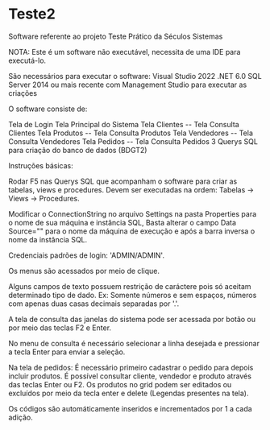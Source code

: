 # Teste2
Software referente ao projeto Teste Prático da Séculos Sistemas

NOTA: Este é um software não executável, necessita de uma IDE para executá-lo.

São necessários para executar o software:
Visual Studio 2022
.NET 6.0
SQL Server 2014 ou mais recente com Management Studio para executar as criações

O software consiste de:

Tela de Login
Tela Principal do Sistema
Tela Clientes -- Tela Consulta Clientes
Tela Produtos -- Tela Consulta Produtos
Tela Vendedores -- Tela Consulta Vendedores
Tela Pedidos -- Tela Consulta Pedidos
3 Querys SQL para criação do banco de dados (BDGT2)

Instruções básicas:

Rodar F5 nas Querys SQL que acompanham o software para criar as tabelas, views e procedures.
Devem ser executadas na ordem: Tabelas -> Views -> Procedures.

Modificar o ConnectionString no arquivo Settings na pasta Properties para o nome de sua máquina e instância SQL,
Basta alterar o campo Data Source="" para o nome da máquina de execução e após a barra inversa o nome da instância SQL.

Credenciais padrões de login: 'ADMIN/ADMIN'.

Os menus são acessados por meio de clique.

Alguns campos de texto possuem restrição de caráctere pois só aceitam determinado tipo de dado.
Ex: Somente números e sem espaços, números com apenas duas casas decimais separadas por '.'.

A tela de consulta das janelas do sistema pode ser acessada por botão ou por meio das teclas F2 e Enter.

No menu de consulta é necessário selecionar a linha desejada e pressionar a tecla Enter para enviar a seleção.

Na tela de pedidos: 
É necessário primeiro cadastrar o pedido para depois incluir produtos.
É possível consultar cliente, vendedor e produto através das teclas Enter ou F2.
Os produtos no grid podem ser editados ou excluídos por meio da tecla enter e delete (Legendas presentes na tela).

Os códigos são automáticamente inseridos e incrementados por 1 a cada adição.

